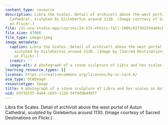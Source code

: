 ```yaml
---
content_type: resource
description: Libra the Scales. Detail of archivolt above the west portal of Autun
  Cathedral, sculpted by Gislebertus around 1130. (Image courtesy of Sacred Destinations
  on Flickr.)
file: /ol-ocw-studio-app/courses/24-231-ethics-fall-2009/03f3d1554a04cb93112454f4d9b448ff_24-231f09.jpg
file_size: 47966
file_type: image/jpeg
image_metadata:
  caption: Libra the Scales. Detail of archivolt above the west portal of Autun Cathedral,
    sculpted by Gislebertus around 1130. (Image by [Sacred Destinations](http://www.flickr.com/photos/sacred_destinations/3252206342/)
    on Flickr.)
  credit: ''
  image-alt: A photograph of a stone sculpture of Libra and her scales on Autun Cathedral.
learning_resource_types: []
license: https://creativecommons.org/licenses/by-nc-sa/4.0/
ocw_type: OCWImage
resourcetype: Image
title: A photograph of a stone sculpture of Libra and her scales on Autun Cathedral
uid: 03f3d155-4a04-cb93-1124-54f4d9b448ff
---
```

Libra the Scales. Detail of archivolt above the west portal of Autun Cathedral, sculpted by Gislebertus around 1130. (Image courtesy of Sacred Destinations on Flickr.)